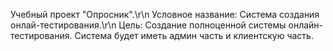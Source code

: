 Учебный проект "Опросник".\r\n
Условное название: Система создания онлай-тестирования.\r\n
Цель: Создание полноценной системы онлайн-тестирования. Система будет иметь админ часть и клиентскую часть.

